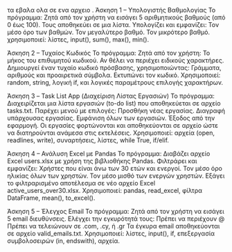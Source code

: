 τα εβαλα ολα σε ενα αρχειο .
Άσκηση 1 – Υπολογιστής Βαθμολογίας
Το πρόγραμμα: Ζητά από τον χρήστη να εισάγει 5 αριθμητικούς βαθμούς (από 0 έως 100).
Τους αποθηκεύει σε μια λίστα.
Υπολογίζει και εμφανίζει:
Τον μέσο όρο των βαθμών.
Τον μεγαλύτερο βαθμό.
Τον μικρότερο βαθμό.
χρησιμοποιεί: λίστες, input(), sum(), max(), min().

Άσκηση 2 – Τυχαίος Κωδικός
Το πρόγραμμα:
Ζητά από τον χρήστη:
Το μήκος του επιθυμητού κωδικού.
Αν θέλει να περιέχει ειδικούς χαρακτήρες.
Δημιουργεί έναν τυχαίο κωδικό πρόσβασης, χρησιμοποιώντας:
Γράμματα, αριθμούς και προαιρετικά σύμβολα.
Εκτυπώνει τον κωδικό.
Χρησιμοποιεί: random, string, λογική if, και λογικές παραμέτρους επιλογής χαρακτήρων.

Άσκηση 3 – Task List App (Διαχείριση Λίστας Εργασιών)
Το πρόγραμμα:
Διαχειρίζεται μια λίστα εργασιών (to-do list) που αποθηκεύεται σε αρχείο tasks.txt.
Παρέχει μενού με επιλογές:
Προσθήκη νέας εργασίας.
Διαγραφή υπάρχουσας εργασίας.
Εμφάνιση όλων των εργασιών.
Έξοδος από την εφαρμογή.
Οι εργασίες φορτώνονται και αποθηκεύονται σε αρχείο ώστε να διατηρούνται ανάμεσα στις εκτελέσεις.
Χρησιμοποιεί: αρχεία (open, readlines, write), συναρτήσεις, λίστες, while True, if/elif.

Άσκηση 4 – Ανάλυση Excel με Pandas
Το πρόγραμμα:
Διαβάζει αρχείο Excel users.xlsx με χρήση της βιβλιοθήκης Pandas.
Φιλτράρει και εμφανίζει:
Χρήστες που είναι άνω των 30 ετών και ενεργοί.
Τον μέσο όρο ηλικίας όλων των χρηστών.
Τον μέσο μισθό των ενεργών χρηστών.
Εξάγει το φιλτραρισμένο αποτέλεσμα σε νέο αρχείο Excel active_users_over30.xlsx.
Χρησιμοποιεί: pandas, read_excel, φίλτρα DataFrame, mean(), to_excel().

Άσκηση 5 – Έλεγχος Email
Το πρόγραμμα:
Ζητά από τον χρήστη να εισάγει 5 email διευθύνσεις.
Ελέγχει την εγκυρότητά τους:
Πρέπει να περιέχουν @
Πρέπει να τελειώνουν σε .com, .cy, ή .gr
Τα έγκυρα email αποθηκεύονται σε αρχείο valid_emails.txt.
Χρησιμοποιεί: λίστες, input(), if, επεξεργασία συμβολοσειρών (in, endswith), αρχεία.

